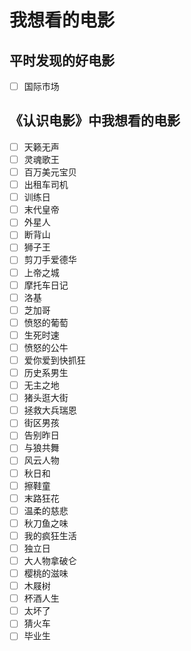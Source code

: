 # 我想看的电影

## 平时发现的好电影

- [ ] 国际市场

## 《认识电影》中我想看的电影

- [ ] 天籁无声
- [ ] 灵魂歌王
- [ ] 百万美元宝贝
- [ ] 出租车司机
- [ ] 训练日
- [ ] 末代皇帝
- [ ] 外星人
- [ ] 断背山
- [ ] 狮子王
- [ ] 剪刀手爱德华
- [ ] 上帝之城
- [ ] 摩托车日记
- [ ] 洛基
- [ ] 芝加哥
- [ ] 愤怒的葡萄
- [ ] 生死时速
- [ ] 愤怒的公牛
- [ ] 爱你爱到快抓狂
- [ ] 历史系男生
- [ ] 无主之地
- [ ] 猪头逛大街
- [ ] 拯救大兵瑞恩
- [ ] 街区男孩
- [ ] 告别昨日
- [ ] 与狼共舞
- [ ] 风云人物
- [ ] 秋日和
- [ ] 擦鞋童
- [ ] 末路狂花
- [ ] 温柔的慈悲
- [ ] 秋刀鱼之味
- [ ] 我的疯狂生活
- [ ] 独立日
- [ ] 大人物拿破仑
- [ ] 樱桃的滋味
- [ ] 木屐树
- [ ] 杯酒人生
- [ ] 太坏了
- [ ] 猜火车
- [ ] 毕业生
